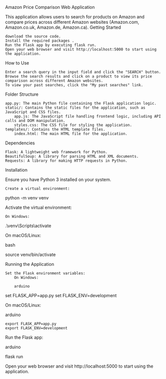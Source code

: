 Amazon Price Comparison Web Application

This application allows users to search for products on Amazon and compare prices across different Amazon websites (Amazon.com, Amazon.co.uk, Amazon.de, Amazon.ca).
Getting Started

    download the source code.
    Install the required packages .
    Run the Flask app by executing flask run.
    Open your web browser and visit http://localhost:5000 to start using the application.

How to Use

    Enter a search query in the input field and click the "SEARCH" button.
    Browse the search results and click on a product to view its price comparison across different Amazon websites.
    To view your past searches, click the "My past searches" link.

Folder Structure

    app.py: The main Python file containing the Flask application logic.
    static/: Contains the static files for the application, such as JavaScript and CSS files.
        app.js: The JavaScript file handling frontend logic, including API calls and DOM manipulation.
        styles.css: The CSS file for styling the application.
    templates/: Contains the HTML template files.
        index.html: The main HTML file for the application.

Dependencies

    Flask: A lightweight web framework for Python.
    BeautifulSoup: A library for parsing HTML and XML documents.
    Requests: A library for making HTTP requests in Python.
    
Installation

Ensure you have Python 3 installed on your system.

    Create a virtual environment:

python -m venv venv

Activate the virtual environment:

    On Windows:

.\venv\Scripts\activate

On macOS/Linux:

bash

source venv/bin/activate

Running the Application

    Set the Flask environment variables:
        On Windows:

        arduino

set FLASK_APP=app.py
set FLASK_ENV=development

On macOS/Linux:

arduino

    export FLASK_APP=app.py
    export FLASK_ENV=development

Run the Flask app:

arduino

flask run

Open your web browser and visit http://localhost:5000 to start using the application.
